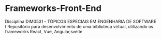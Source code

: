 # Frameworks-Front-End

Disciplina DIM0531 - TÓPICOS ESPECIAIS EM ENGENHARIA DE SOFTWARE I 
Repositório para desenvolvimento de uma biblioteca virtual, utilizando os frameworks React, Vue, Angular,svelte




